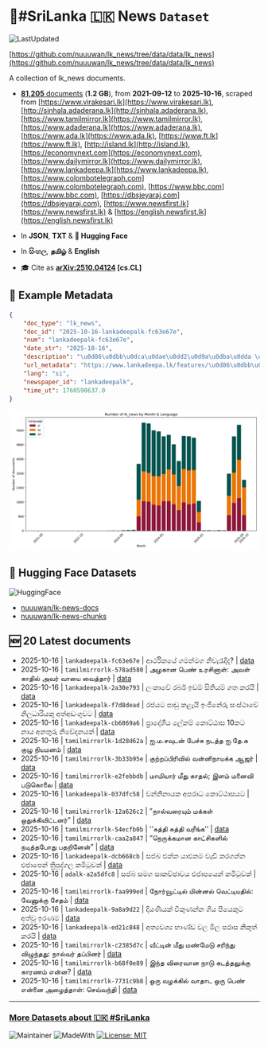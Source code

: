 # 📄#SriLanka 🇱🇰 News `Dataset`

![LastUpdated](https://img.shields.io/badge/last_updated-2025--10--16_12:47:14-green)

[https://github.com/nuuuwan/lk_news/tree/data/data/lk_news](https://github.com/nuuuwan/lk_news/tree/data/data/lk_news)

A collection of lk_news documents.

- [**81,205** documents](https://github.com/nuuuwan/lk_news/tree/data/data/lk_news) (**1.2 GB**), from **2021-09-12** to **2025-10-16**, scraped from [https://www.virakesari.lk](https://www.virakesari.lk), [http://sinhala.adaderana.lk](http://sinhala.adaderana.lk), [https://www.tamilmirror.lk](https://www.tamilmirror.lk), [https://www.adaderana.lk](https://www.adaderana.lk), [https://www.ada.lk](https://www.ada.lk), [https://www.ft.lk](https://www.ft.lk), [http://island.lk](http://island.lk), [https://economynext.com](https://economynext.com), [https://www.dailymirror.lk](https://www.dailymirror.lk), [https://www.lankadeepa.lk](https://www.lankadeepa.lk), [https://www.colombotelegraph.com](https://www.colombotelegraph.com), [https://www.bbc.com](https://www.bbc.com), [https://dbsjeyaraj.com](https://dbsjeyaraj.com), [https://www.newsfirst.lk](https://www.newsfirst.lk) & [https://english.newsfirst.lk](https://english.newsfirst.lk)

- In **JSON**, **TXT** & **🤗 Hugging Face**

- In **සිංහල**, **தமிழ்** & **English**

- 🎓 Cite as **[arXiv:2510.04124](https://arxiv.org/abs/2510.04124) [cs.CL]**

## 📝 Example Metadata

```json
{
    "doc_type": "lk_news",
    "doc_id": "2025-10-16-lankadeepalk-fc63e67e",
    "num": "lankadeepalk-fc63e67e",
    "date_str": "2025-10-16",
    "description": "\u0d86\u0dbb\u0dca\u0dae\u0dd2\u0d9a\u0dba\u0dda \u0d9c\u0db8\u0db1\u0dca\u0db8\u0d9c \u0db1\u0dd2\u0dc0\u0dd0\u0dbb\u0dd0\u0daf\u0dd2\u0daf?",
    "url_metadata": "https://www.lankadeepa.lk/features/\u0d86\u0dbb\u0dae\u0d9a\u0dba-\u0d9c\u0db8\u0db1\u0db8\u0d9c-\u0db1\u0dc0\u0dbb\u0daf\u0daf/2-681481",
    "lang": "si",
    "newspaper_id": "lankadeepalk",
    "time_ut": 1760598637.0
}
```

![Chart](https://raw.githubusercontent.com/nuuuwan/lk_news/refs/heads/data/data/lk_news/docs_by_month_and_lang.png)

## 🤗 Hugging Face Datasets

![HuggingFace](https://img.shields.io/badge/-HuggingFace-FDEE21?style=for-the-badge&logo=HuggingFace)

- [nuuuwan/lk-news-docs](https://huggingface.co/datasets/nuuuwan/lk-news-docs)
- [nuuuwan/lk-news-chunks](https://huggingface.co/datasets/nuuuwan/lk-news-chunks)

## 🆕 20 Latest documents

- 2025-10-16 | `lankadeepalk-fc63e67e` | ආර්ථිකයේ ගමන්මග නිවැරැදිද? | [data](https://github.com/nuuuwan/lk_news/tree/data/data/lk_news/2020s/2025/2025-10-16-lankadeepalk-fc63e67e)
- 2025-10-16 | `tamilmirrorlk-578ad580` | அழகான பெண் உரசினாள்: அவள் காதில் அவர் வாயை வைத்தார் | [data](https://github.com/nuuuwan/lk_news/tree/data/data/lk_news/2020s/2025/2025-10-16-tamilmirrorlk-578ad580)
- 2025-10-16 | `lankadeepalk-2a30e793` | ලංකාවේ රබර් ඉඩම් සිතියම් ගත කරයි | [data](https://github.com/nuuuwan/lk_news/tree/data/data/lk_news/2020s/2025/2025-10-16-lankadeepalk-2a30e793)
- 2025-10-16 | `lankadeepalk-f7d8dead` | රජයට පාඩු කළැයි ඉංජිනේරු සංස්ථාවේ නිලධාරියකු අත්අඩංගුවට | [data](https://github.com/nuuuwan/lk_news/tree/data/data/lk_news/2020s/2025/2025-10-16-lankadeepalk-f7d8dead)
- 2025-10-16 | `lankadeepalk-cb6869a6` | ප්‍රාදේශීය ලේකම් කොට්ඨාස 10කට  නාය අනතුරු නිවේදනයක් | [data](https://github.com/nuuuwan/lk_news/tree/data/data/lk_news/2020s/2025/2025-10-16-lankadeepalk-cb6869a6)
- 2025-10-16 | `tamilmirrorlk-1d28d62a` | ஐ.ம.சவுடன் பேச்சு நடத்த ஐ.தே.க குழு நியமனம் | [data](https://github.com/nuuuwan/lk_news/tree/data/data/lk_news/2020s/2025/2025-10-16-tamilmirrorlk-1d28d62a)
- 2025-10-16 | `tamilmirrorlk-3b33b95e` | குற்றப்பிரிவில் வன்னிநாயக்க ஆஜர் | [data](https://github.com/nuuuwan/lk_news/tree/data/data/lk_news/2020s/2025/2025-10-16-tamilmirrorlk-3b33b95e)
- 2025-10-16 | `tamilmirrorlk-e2febbdb` | மாமியார் மீது காதல்; இளம் மனைவி படுகொலை | [data](https://github.com/nuuuwan/lk_news/tree/data/data/lk_news/2020s/2025/2025-10-16-tamilmirrorlk-e2febbdb)
- 2025-10-16 | `lankadeepalk-037dfc58` | වන්නිනායක අපරාධ කොට්ඨාසයට | [data](https://github.com/nuuuwan/lk_news/tree/data/data/lk_news/2020s/2025/2025-10-16-lankadeepalk-037dfc58)
- 2025-10-16 | `tamilmirrorlk-12a626c2` | ”நால்வரையும் மக்கள் ஒதுக்கிவிட்டனர்” | [data](https://github.com/nuuuwan/lk_news/tree/data/data/lk_news/2020s/2025/2025-10-16-tamilmirrorlk-12a626c2)
- 2025-10-16 | `tamilmirrorlk-54ecfb0b` | ’’சுத்தி சுத்தி வரீங்க’’ | [data](https://github.com/nuuuwan/lk_news/tree/data/data/lk_news/2020s/2025/2025-10-16-tamilmirrorlk-54ecfb0b)
- 2025-10-16 | `tamilmirrorlk-caa2a847` | “நெருக்கமான காட்சிகளில் நடித்தபோது பதறினேன்” | [data](https://github.com/nuuuwan/lk_news/tree/data/data/lk_news/2020s/2025/2025-10-16-tamilmirrorlk-caa2a847)
- 2025-10-16 | `lankadeepalk-dcb668cb` | සජබ එක්ක යාළුකම වැඩි කරගන්න එජාපෙන් ත්‍රිපුද්ගල කමිටුවක් | [data](https://github.com/nuuuwan/lk_news/tree/data/data/lk_news/2020s/2025/2025-10-16-lankadeepalk-dcb668cb)
- 2025-10-16 | `adalk-a2a5dfc8` | සජබ සමග සාකච්ඡාවය එජාපයෙන් කමිටුවක් | [data](https://github.com/nuuuwan/lk_news/tree/data/data/lk_news/2020s/2025/2025-10-16-adalk-a2a5dfc8)
- 2025-10-16 | `tamilmirrorlk-faa999ed` | நோர்வூட்டில் மின்னல் வெட்டியதில்: வேனுக்கு சேதம் | [data](https://github.com/nuuuwan/lk_news/tree/data/data/lk_news/2020s/2025/2025-10-16-tamilmirrorlk-faa999ed)
- 2025-10-16 | `lankadeepalk-9a8a9d22` | දියණියක් විකුණන්න ගිය පියෙකුට අත්වූ ඉරණම | [data](https://github.com/nuuuwan/lk_news/tree/data/data/lk_news/2020s/2025/2025-10-16-lankadeepalk-9a8a9d22)
- 2025-10-16 | `lankadeepalk-ed21c848` | අත්‍යවශ්‍ය භාණ්ඩ වල මිල පරාස නිකුත් කරයි | [data](https://github.com/nuuuwan/lk_news/tree/data/data/lk_news/2020s/2025/2025-10-16-lankadeepalk-ed21c848)
- 2025-10-16 | `tamilmirrorlk-c2385d7c` | வீட்டின் மீது மண்மேடு சரிந்து விழுந்தது: நால்வர் தப்பினர் | [data](https://github.com/nuuuwan/lk_news/tree/data/data/lk_news/2020s/2025/2025-10-16-tamilmirrorlk-c2385d7c)
- 2025-10-16 | `tamilmirrorlk-b68f0e89` | இந்த விரைவான நாடு கடத்தலுக்கு காரணம் என்ன? | [data](https://github.com/nuuuwan/lk_news/tree/data/data/lk_news/2020s/2025/2025-10-16-tamilmirrorlk-b68f0e89)
- 2025-10-16 | `tamilmirrorlk-7731c9b8` | ஒரு வழக்கில் வாதாட  ஒரு பெண் என்னை அழைத்தாள்: செவ்வந்தி | [data](https://github.com/nuuuwan/lk_news/tree/data/data/lk_news/2020s/2025/2025-10-16-tamilmirrorlk-7731c9b8)

---

### [More Datasets about 🇱🇰 #SriLanka](https://github.com/nuuuwan/lk_datasets)

![Maintainer](https://img.shields.io/badge/maintainer-nuuuwan-red)
![MadeWith](https://img.shields.io/badge/made_with-python-blue)
[![License: MIT](https://img.shields.io/badge/License-MIT-yellow.svg)](https://opensource.org/licenses/MIT)

